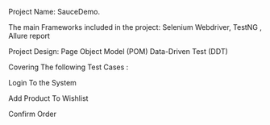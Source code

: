 Project Name: SauceDemo.

The main Frameworks included in the project: Selenium Webdriver, TestNG , Allure report

Project Design: 
Page Object Model (POM)
Data-Driven Test (DDT)

Covering The following Test Cases :

Login To the System

Add Product To Wishlist

Confirm Order
